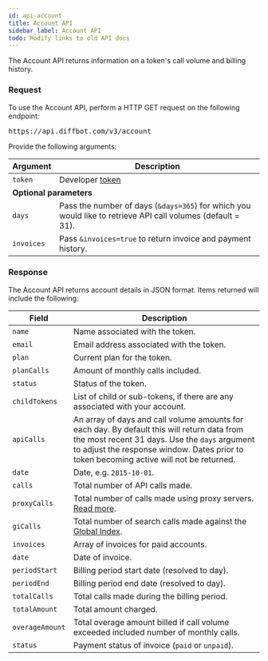```yaml
---
id: api-account
title: Account API
sidebar_label: Account API
todo: Modify links to old API docs
---
```


<div id="docBody"><p>The Account API returns information on a token's call volume and billing history.</p><h3 id="request">Request</h3><div class="indent"><p>To use the Account API, perform a HTTP GET request on the following endpoint:</p><pre class="code">https://api.diffbot.com/v3/account</pre><p>Provide the following arguments:</p><table class="controls table table-bordered" border="0" cellpadding="5"><thead><tr><th>Argument</th><th>Description</th></tr></thead><tbody><tr><td><code>token</code></td><td>Developer <a href="https://diffbot.com/pricing">token</a></td></tr><tr><td colspan="2"><strong>Optional parameters</strong></td></tr><tr class="opt"><td><code>days</code></td><td>Pass the number of days (<code>&amp;days=365</code>) for which you would like to retrieve API call volumes (default = 31).</td></tr><tr class="opt"><td><code>invoices</code></td><td>Pass <code>&amp;invoices=true</code> to return invoice and payment history.</td></tr></tbody></table><h3 id="response">Response</h3><p>The Account API returns account details in JSON format. Items returned will include the following:</p><table class="controls table table-bordered" id="fields" border="0" cellpadding="5"><thead><tr><th>Field</th><th>Description</th></tr></thead><tr><td class=""><code>name</code></td><td class=" default"><div>Name associated with the token.</div></td></tr><tr><td class=""><code>email</code></td><td class=" default"><div>Email address associated with the token.</div></td></tr><tr><td class=""><code>plan</code></td><td class=" default"><div>Current plan for the token.</div></td></tr><tr><td class=""><code>planCalls</code></td><td class=" default"><div>Amount of monthly calls included.</div></td></tr><tr><td class=""><code>status</code></td><td class=" default"><div>Status of the token.</div></td></tr><tr><td><code>childTokens</code></td><td><div>List of child or sub-tokens, if there are any associated with your account.</div></td></tr><tr><td class="parent"><code>apiCalls</code></td><td class="parent default"><div>An array of days and call volume amounts for each day. By default this will return data from the most recent 31 days. Use the <code>days</code> argument to adjust the response window. Dates prior to token becoming active will not be returned.</div></td></tr><tr><td class="indent"><code>date</code></td><td class="indent"><div>Date, e.g. <code>2015-10-01</code>.</div></td></tr><tr><td class="indent"><code>calls</code></td><td class="indent"><div>Total number of API calls made.</div></td></tr><tr><td class="indent"><code>proxyCalls</code></td><td class="indent"><div>Total number of calls made using proxy servers. <a href="explain-using-different-proxies">Read more</a>.</div></td></tr><tr><td class="indent"><code>giCalls</code></td><td class="indent"><div>Total number of search calls made against the <a href="/dev/docs/global-index">Global Index</a>.</div></td></tr><tr><td class="parent"><code>invoices</code></td><td class="parent default"><div>Array of invoices for paid accounts.</div></td></tr><tr><td class="indent"><code>date</code></td><td class="indent"><div>Date of invoice.</div></td></tr><tr><td class="indent"><code>periodStart</code></td><td class="indent"><div>Billing period start date (resolved to day).</div></td></tr><tr><td class="indent"><code>periodEnd</code></td><td class="indent"><div>Billing period end date (resolved to day).</div></td></tr><tr><td class="indent"><code>totalCalls</code></td><td class="indent"><div>Total calls made during the billing period.</div></td></tr><tr><td class="indent"><code>totalAmount</code></td><td class="indent"><div>Total amount charged.</div></td></tr><tr><td class="indent"><code>overageAmount</code></td><td class="indent"><div>Total overage amount billed if call volume exceeded included number of monthly calls.</div></td></tr><tr><td class="indent"><code>status</code></td><td class="indent"><div>Payment status of invoice (<code>paid</code> or <code>unpaid</code>).</div></td></tr></table></div></div>